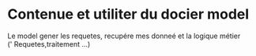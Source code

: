 # Contenue et utiliter du docier model

Le model gener les requetes, recupére mes donneé et la logique métier  
(' Requetes,traitement ...)
